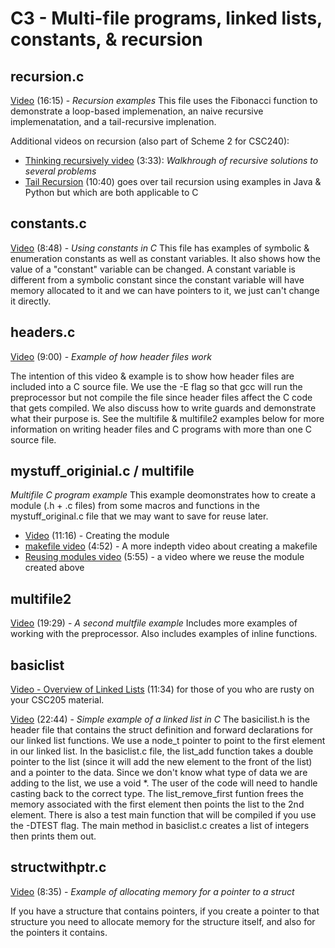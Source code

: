 # C3 - Multi-file programs, linked lists, constants, & recursion

## recursion.c

[Video](https://youtu.be/apSfrXPSRNg) (16:15) - *Recursion examples*
This file uses the Fibonacci function to demonstrate a loop-based implemenation, an naive recursive implemenatation, and a tail-recursive implenation.  

Additional videos on recursion (also part of Scheme 2 for CSC240):

- [Thinking recursively video](https://youtu.be/zDJXVpHASuI) (3:33): *Walkhrough of recursive solutions to several problems*
- [Tail Recursion](https://youtu.be/zvoFWNNC99s) (10:40) goes over tail recursion using examples in Java & Python but which are both applicable to C

## constants.c

[Video](https://youtu.be/svbqz77Fox4) (8:48) - *Using constants in C*
This file has examples of symbolic & enumeration constants as well as constant variables.  It also shows how the value of a "constant" variable can be changed.  A constant variable is different from a symbolic constant since the constant variable will have memory allocated to it and we can have pointers to it, we just can't change it directly.  

## headers.c

[Video](https://youtu.be/dtlTKLIupgs) (9:00) - *Example of how header files work*

The intention of this video & example is to show how header files are included into a C source file.  We use the -E flag so that gcc will run the preprocessor but not compile the file since header files affect the C code that gets compiled.  We also discuss how to write guards and demonstrate what their purpose is.  See the multifile & multifile2 examples below for more information on writing header files and C programs with more than one C source file.

## mystuff_originial.c / multifile

 *Multifile C program example*
This example deomonstrates how to create a module (.h + .c files) from some macros and functions in the mystuff_original.c file that we may want to save for reuse later.  

- [Video](https://youtu.be/lJdCQPuFiOE) (11:16) - Creating the module
- [makefile video](https://youtu.be/rnPmx6-AiOs) (4:52) - A more indepth video about creating a makefile
- [Reusing modules video](https://youtu.be/TwjgmNYi2II) (5:55) - a video where we reuse the module created above

## multifile2

[Video](https://youtu.be/lGfscPcDegY) (19:29) - *A second multfile example*
Includes more examples of working with the preprocessor.  Also includes examples of inline functions.

## basiclist

[Video - Overview of Linked Lists](https://youtu.be/GDE6_KpRrHE) (11:34) for those of you who are rusty on your CSC205 material.

[Video](https://youtu.be/yBF8AxoSO6I) (22:44) - *Simple example of a linked list in C*
The basicilist.h is the header file that contains the struct definition and forward declarations for our linked list functions.  We use a node_t pointer to point to the first element in our linked list.  In the basiclist.c file, the list_add function takes a double pointer to the list (since it will add the new element to the front of the list) and a pointer to the data.  Since we don't know what type of data we are adding to the list, we use a void *.  The user of the code will need to handle casting back to the correct type.  The list_remove_first funtion frees the memory associated with the first element then points the list to the 2nd element.  There is also a test main function that will be compiled if you use the -DTEST flag.  The main method in basiclist.c creates a list of integers then prints them out.  

## structwithptr.c

[Video](https://youtu.be/x_fEDTaEmBk) (8:35) - *Example of allocating memory for a pointer to a struct*

If you have a structure that contains pointers, if you create a pointer to that structure you need to allocate memory for the structure itself, and also for the pointers it contains.
